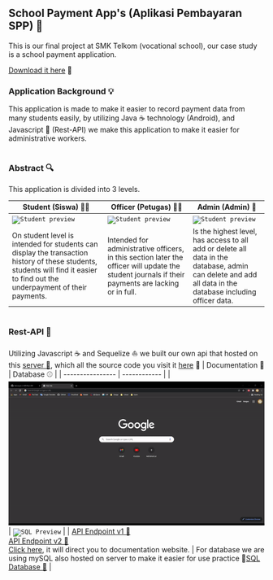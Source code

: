 ## School Payment App's (Aplikasi Pembayaran SPP) 🎀
This is our final project at SMK Telkom (vocational school), our case study is a school payment application.

[Download it here](https://github.com/Kelompok-2-SPP/Aplikasi-Pembayaran-SPP/raw/master/app/release/app-release.apk) 🎉

### Application Background 💡
This application is made to make it easier to record payment data from many students easily, by utilizing Java ☕ technology (Android), and Javascript 🤖 (Rest-API) we make this application to make it easier for administrative workers.

#

### Abstract 🔍
This application is divided into 3 levels.

| Student (Siswa) 👩‍🎓 | Officer (Petugas) 👨‍💼 | Admin (Admin) 🔑  | 
| ------------------ | -------------------- | ---------------------  |
| <code><img width=280 src="https://github.com/Kelompok-2-SPP/Aplikasi-Pembayaran-SPP/blob/master/.github/siswa.gif?raw=true" alt="Student preview"></code> | <code><img width=280 src="https://github.com/Kelompok-2-SPP/Aplikasi-Pembayaran-SPP/blob/master/.github/petugas.gif?raw=true" alt="Student preview"></code> | <code><img width=280 src="https://github.com/Kelompok-2-SPP/Aplikasi-Pembayaran-SPP/blob/master/.github/admin.gif?raw=true" alt="Student preview"></code> |
| On student level is intended for students can display the transaction history of these students, students will find it easier to find out the underpayment of their payments. | Intended for administrative officers, in this section later the officer will update the student journals if their payments are lacking or in full. | Is the highest level, has access to all add or delete all data in the database, admin can delete and add all data in the database including officer data. |

#

### Rest-API 🎢
Utilizing Javascript ☕ and Sequelize ⛵ we built our own api that hosted on this [server 🥚](https://praktek-ukk-spp.herokuapp.com), which all the source code you visit it [here](https://github.com/Kelompok-2-SPP/Rest-API) 🎪
| Documentation 🎨 | Database ⚾ |
| ---------------- | ------------ |
| <code><img src="https://raw.githubusercontent.com/Kelompok-2-SPP/Rest-API/master/.github/docs_preview.gif" alt="Docs preview"></code> | <code><img src="https://github.com/Kelompok-2-SPP/Aplikasi-Pembayaran-SPP/blob/master/.github/mysql.gif?raw=true" alt="SQL Preview"></code> |
| [API Endpoint v1 🍳](https://praktek-ukk-spp.herokuapp.com/api/v1/)<br />[API Endpoint v2 🎃](https://praktek-ukk-spp.herokuapp.com/api/v2/)<br />[Click here](https://documenter.getpostman.com/view/19193294/UVXkpb1a), it will direct you to documentation website. | For database we are using mySQL also hosted on server to make it easier for use practice 💪[SQL Database 🧵](https://raw.githubusercontent.com/Kelompok-2-SPP/Rest-API/master/.github/pembayaran_spp.sql) |

#
